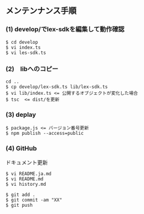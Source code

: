 ## メンテンナンス手順

### (1) develop/でlex-sdkを編集して動作確認

```
$ cd develop
$ vi index.ts
$ vi les-sdk.ts

```

### (2)　libへのコピー

```
cd ..
$ cp develop/lex-sdk.ts lib/lex-sdk.ts
$ vi lib/index.ts <= 公開するオブジェクトが変化した場合
$ tsc  <= dist/を更新
```

### (3) deplay

```
$ package.js <= バージョン番号更新
$ npm publish --access=public
```

### (4) GitHub

ドキュメント更新
```
$ vi README.ja.md
$ vi README.md
$ vi history.md
```
```
$ git add .
$ git commit -am "XX"
$ git push
```



